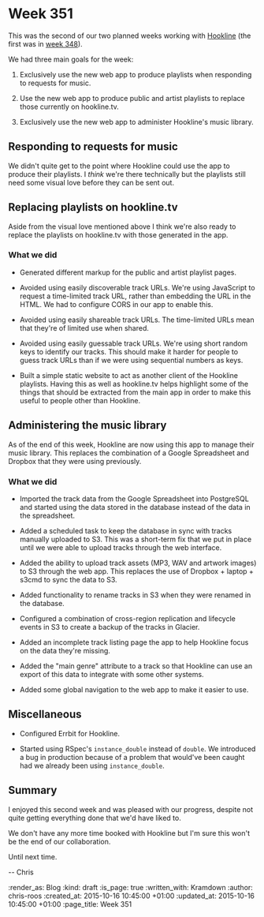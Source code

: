 Week 351
========

This was the second of our two planned weeks working with [Hookline][hookline-tv] (the first was in [week 348][week-348]).

We had three main goals for the week:

1. Exclusively use the new web app to produce playlists when responding to requests for music.

2. Use the new web app to produce public and artist playlists to replace those currently on hookline.tv.

3. Exclusively use the new web app to administer Hookline's music library.

## Responding to requests for music

We didn't quite get to the point where Hookline could use the app to produce their playlists. I _think_ we're there technically but the playlists still need some visual love before they can be sent out.

## Replacing playlists on hookline.tv

Aside from the visual love mentioned above I think we're also ready to replace the playlists on hookline.tv with those generated in the app.

### What we did

* Generated different markup for the public and artist playlist pages.

* Avoided using easily discoverable track URLs. We're using JavaScript to request a time-limited track URL, rather than embedding the URL in the HTML. We had to configure CORS in our app to enable this.

* Avoided using easily shareable track URLs. The time-limited URLs mean that they're of limited use when shared.

* Avoided using easily guessable track URLs. We're using short random keys to identify our tracks. This should make it harder for people to guess track URLs than if we were using sequential numbers as keys.

* Built a simple static website to act as another client of the Hookline playlists. Having this as well as hookline.tv helps highlight some of the things that should be extracted from the main app in order to make this useful to people other than Hookline.

## Administering the music library

As of the end of this week, Hookline are now using this app to manage their music library. This replaces the combination of a Google Spreadsheet and Dropbox that they were using previously.

### What we did

* Imported the track data from the Google Spreadsheet into PostgreSQL and started using the data stored in the database instead of the data in the spreadsheet.

* Added a scheduled task to keep the database in sync with tracks manually uploaded to S3. This was a short-term fix that we put in place until we were able to upload tracks through the web interface.

* Added the ability to upload track assets (MP3, WAV and artwork images) to S3 through the web app. This replaces the use of Dropbox + laptop + s3cmd to sync the data to S3.

* Added functionality to rename tracks in S3 when they were renamed in the database.

* Configured a combination of cross-region replication and lifecycle events in S3 to create a backup of the tracks in Glacier.

* Added an incomplete track listing page the app to help Hookline focus on the data they're missing.

* Added the "main genre" attribute to a track so that Hookline can use an export of this data to integrate with some other systems.

* Added some global navigation to the web app to make it easier to use.

## Miscellaneous

* Configured Errbit for Hookline.

* Started using RSpec's `instance_double` instead of `double`. We introduced a bug in production because of a problem that would've been caught had we already been using `instance_double`.

## Summary

I enjoyed this second week and was pleased with our progress, despite not quite getting everything done that we'd have liked to.

We don't have any more time booked with Hookline but I'm sure this won't be the end of our collaboration.

Until next time.

-- Chris

[hookline-tv]: http://hookline.tv/
[week-348]: /week-348

:render_as: Blog
:kind: draft
:is_page: true
:written_with: Kramdown
:author: chris-roos
:created_at: 2015-10-16 10:45:00 +01:00
:updated_at: 2015-10-16 10:45:00 +01:00
:page_title: Week 351
